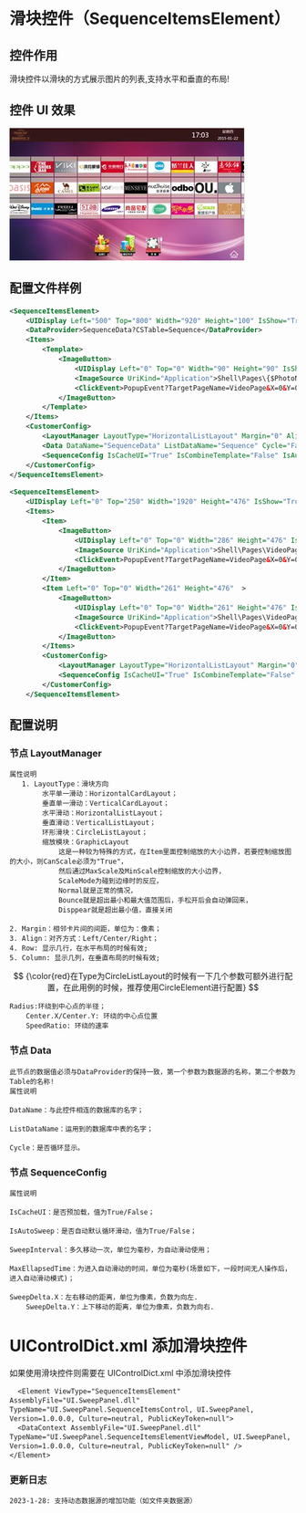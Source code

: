 # 滑块控件（SequenceItemsElement）

## 控件作用

滑块控件以滑块的方式展示图片的列表,支持水平和垂直的布局!

## 控件 UI 效果

![Placeholder](../images/SequenceItemsElement.png)

## 配置文件样例

```xml
<SequenceItemsElement>
    <UIDisplay Left="500" Top="800" Width="920" Height="100" IsShow="True"  ZIndex="6" UsePercent="False"/>
    <DataProvider>SequenceData?CSTable=Sequence</DataProvider>
    <Items>
        <Template>
            <ImageButton>
                <UIDisplay Left="0" Top="0" Width="90" Height="90" IsShow="True"  ZIndex="3" UsePercent="False"/>
                <ImageSource UriKind="Application">Shell\Pages\{$PhotoName}</ImageSource>
                <ClickEvent>PopupEvent?TargetPageName=VideoPage&X=0&Y=0&Height=1080&Width=1920&EventID=Animal-1&UriKind=Application&EventPath=Shell\Pages\Innovate</ClickEvent>
            </ImageButton>
        </Template>
    </Items>
    <CustomerConfig>
        <LayoutManager LayoutType="HorizontalListLayout" Margin="0" Align="Left" />
        <Data DataName="SequenceData" ListDataName="Sequence" Cycle="False" />
        <SequenceConfig IsCacheUI="True" IsCombineTemplate="False" IsAutoSweep="False" SweepInterval="15" MaxEllapsedTime="2000" SweepDelta.X="0" SweepDelta.Y="0" />
    </CustomerConfig>
</SequenceItemsElement>

```

```xml
<SequenceItemsElement>
    <UIDisplay Left="0" Top="250" Width="1920" Height="476" IsShow="True"  ZIndex="6" UsePercent="False"/>
    <Items>
        <Item>
            <ImageButton>
                <UIDisplay Left="0" Top="0" Width="286" Height="476" IsShow="True"  ZIndex="3" UsePercent="False"/>
                <ImageSource UriKind="Application">Shell\Pages\VideoPage\CardIcon\AIRTRAIN.png</ImageSource>
                <ClickEvent>PopupEvent?TargetPageName=VideoPage&X=0&Y=0&Height=1080&Width=1920&EventID=Animal-1&UriKind=Application&EventPath=Shell\Pages\ Innovate</ClickEvent>
            </ImageButton>
        </Item>
        <Item Left="0" Top="0" Width="261" Height="476"  >
            <ImageButton>
                <UIDisplay Left="0" Top="0" Width="261" Height="476" IsShow="True"  ZIndex="3" UsePercent="False"/>
                <ImageSource UriKind="Application">Shell\Pages\VideoPage\CardIcon\LAS.png</ImageSource>
                <ClickEvent>PopupEvent?TargetPageName=VideoPage&X=0&Y=0&Height=1080&Width=1920&EventID=Animal-1&UriKind=Application&EventPath=Shell\Pages\Innovate</ClickEvent>
            </ImageButton>
        </Items>
        <CustomerConfig>
            <LayoutManager LayoutType="HorizontalListLayout" Margin="0" Align="Left" />
            <SequenceConfig IsCacheUI="True" IsCombineTemplate="False" IsAutoSweep="False" SweepInterval="15" MaxEllapsedTime="2000" SweepDelta.X="0" SweepDelta.Y="0" />
        </CustomerConfig>
    </SequenceItemsElement>

```

## 配置说明

### 节点 LayoutManager

    属性说明
       1. LayoutType：滑块方向
            水平单一滑动：HorizontalCardLayout；
            垂直单一滑动：VerticalCardLayout；
            水平滑动：HorizontalListLayout；
            垂直滑动：VerticalListLayout；
            环形滑块：CircleListLayout；
            缩放模块：GraphicLayout
                这是一种较为特殊的方式，在Item里面控制缩放的大小边界，若要控制缩放图的大小，则CanScale必须为"True"，
                然后通过MaxScale及MinScale控制缩放的大小边界，
                ScaleMode为碰到边缘时的反应，
                Normal就是正常的情况，
                Bounce就是超出最小和最大值范围后，手松开后会自动弹回来，
                Disppear就是超出最小值，直接关闭

    2. Margin：相邻卡片间的间距，单位为：像素；
    3. Align：对齐方式：Left/Center/Right；
    4. Row: 显示几行，在水平布局的时候有效;
    5. Column: 显示几列，在垂直布局的时候有效;

$$
{\color{red}在Type为CircleListLayout的时候有一下几个参数可额外进行配置，在此用例的时候，推荐使用CircleElement进行配置}
$$

    Radius:环绕到中心点的半径；
        Center.X/Center.Y: 环绕的中心点位置
        SpeedRatio: 环绕的速率

### 节点 Data

    此节点的数据值必须与DataProvider的保持一致，第一个参数为数据源的名称，第二个参数为Table的名称!
    属性说明

    DataName：与此控件相连的数据库的名字；

    ListDataName：运用到的数据库中表的名字；

    Cycle：是否循环显示。

### 节点 SequenceConfig

    属性说明

    IsCacheUI：是否预加载，值为True/False；

    IsAutoSweep：是否自动默认循环滑动，值为True/False；

    SweepInterval：多久移动一次，单位为毫秒，为自动滑动使用；

    MaxEllapsedTime：为进入自动滑动的时间，单位为毫秒(场景如下，一段时间无人操作后，进入自动滑动模式)；

    SweepDelta.X：左右移动的距离，单位为像素，负数为向左.
        SweepDelta.Y：上下移动的距离，单位为像素，负数为向右.

# UIControlDict.xml 添加滑块控件

如果使用滑块控件则需要在 UIControlDict.xml 中添加滑块控件

```
  <Element ViewType="SequenceItemsElement" AssemblyFile="UI.SweepPanel.dll" TypeName="UI.SweepPanel.SequenceItemsControl, UI.SweepPanel, Version=1.0.0.0, Culture=neutral, PublicKeyToken=null">
  <DataContext AssemblyFile="UI.SweepPanel.dll" TypeName="UI.SweepPanel.SequenceItemsElementViewModel, UI.SweepPanel, Version=1.0.0.0, Culture=neutral, PublicKeyToken=null" />
</Element>
```

### 更新日志

    2023-1-28: 支持动态数据源的增加功能（如文件夹数据源）
